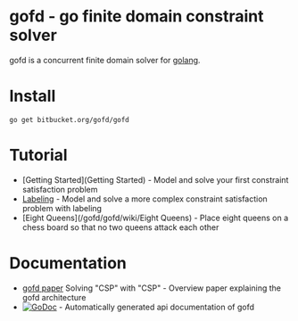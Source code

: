 # gofd - go finite domain constraint solver #

gofd is a concurrent finite domain solver for [golang](http://golang.org/).

# Install #

    go get bitbucket.org/gofd/gofd

# Tutorial #
* [Getting Started](Getting Started) - Model and solve your first constraint satisfaction problem 
* [Labeling](/gofd/gofd/wiki/Labeling) - Model and solve a more complex constraint satisfaction problem with labeling
* [Eight Queens](/gofd/gofd/wiki/Eight Queens) - Place eight queens on a chess board so that no two queens attack each other

# Documentation #
* [gofd paper](https://bitbucket.org/gofd/gofd/downloads/gofdpaper.pdf) Solving "CSP" with "CSP" - Overview paper explaining the gofd architecture
* [![GoDoc](https://godoc.org/bitbucket.org/gofd/gofd?status.svg)](https://godoc.org/bitbucket.org/gofd/gofd) - Automatically generated api documentation of gofd